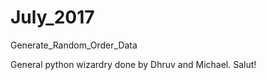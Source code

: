 # July_2017
Generate_Random_Order_Data


General python wizardry done by Dhruv and Michael. Salut!

